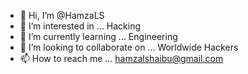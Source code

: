 - 👋 Hi, I’m @HamzaLS
- 👀 I’m interested in ... Hacking
- 🌱 I’m currently learning ... Engineering
- 💞️ I’m looking to collaborate on ... Worldwide Hackers
- 📫 How to reach me ... hamzalshaibu@gmail.com

<!---
HamzaLS/HamzaLS is a ✨ special ✨ repository because its `README.md` (this file) appears on your GitHub profile.
You can click the Preview link to take a look at your changes.
--->
